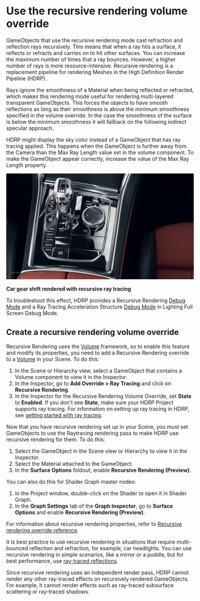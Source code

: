 # Use the recursive rendering volume override

GameObjects that use the recursive rendering mode cast refraction and reflection rays recursively. This means that when a ray hits a surface, it reflects or refracts and carries on to hit other surfaces. You can increase the maximum number of times that a ray bounces. However, a higher number of rays is more resource-intensive. Recursive rendering is a replacement pipeline for rendering Meshes in the High Definition Render Pipeline (HDRP). 

Rays ignore the smoothness of a Material when being reflected or refracted, which makes this rendering mode useful for rendering multi-layered transparent GameObjects. This forces the objects to have smooth reflections as long as their smoothness is above the minimum smoothness specified in the volume override. In the case the smoothness of the surface is below the minimum smoothness it will fallback on the following indirect specular approach.

HDRP might display the sky color instead of a GameObject that has ray tracing applied. This happens when the GameObject is further away from the Camera than the Max Ray Length value set in the volume component. To make the GameObject appear correctly, increase the value of the Max Ray Length property.

![Car gear shift rendered with recursive ray tracing.](Images/RayTracingRecursiveRendering1.png)

**Car gear shift rendered with recursive ray tracing**

To troubleshoot this effect, HDRP provides a Recursive Rendering [Debug Mode](Ray-Tracing-Debug.md) and a Ray Tracing Acceleration Structure [Debug Mode](Ray-Tracing-Debug.md) in Lighting Full Screen Debug Mode.

## Create a recursive rendering volume override

Recursive Rendering uses the [Volume](understand-volumes.md) framework, so to enable this feature and modify its properties, you need to add a Recursive Rendering override to a [Volume](understand-volumes.md) in your Scene. To do this:

1. In the Scene or Hierarchy view, select a GameObject that contains a Volume component to view it in the Inspector.
2. In the Inspector, go to **Add Override > Ray Tracing** and click on **Recursive Rendering**.
3. In the Inspector for the Recursive Rendering Volume Override, set **State** to **Enabled**. If you don't see **State**, make sure your HDRP Project supports ray tracing. For information on setting up ray tracing in HDRP, see [getting started with ray tracing](Ray-Tracing-Getting-Started.md).

Now that you have recursive rendering set up in your Scene, you must set GameObjects to use the Raytracing rendering pass to make HDRP use recursive rendering for them. To do this:

1. Select the GameObject in the Scene view or Hierarchy to view it in the Inspector.
2. Select the Material attached to the GameObject.
3. In the **Surface Options** foldout, enable **Recursive Rendering (Preview)**.

You can also do this for Shader Graph master nodes:

1. In the Project window, double-click on the Shader to open it in Shader Graph.
2. In the **Graph Settings** tab of the **Graph Inspector**, go to **Surface Options** and enable **Recursive Rendering (Preview)**.

For information about recursive rendering properties, refer to [Recursive rendering override reference](reference-recursive-rendering.md).

It is best practice to use recursive rendering in situations that require multi-bounced reflection and refraction, for example, car headlights. You can use recursive rendering in simple scenarios, like a mirror or a puddle, but for best performance, use [ray-traced reflections](Ray-Traced-Reflections.md).

Since recursive rendering uses an independent render pass, HDRP cannot render any other ray-traced effects on recursively rendered GameObjects. For example, it cannot render effects such as ray-traced subsurface scattering or ray-traced shadows.


